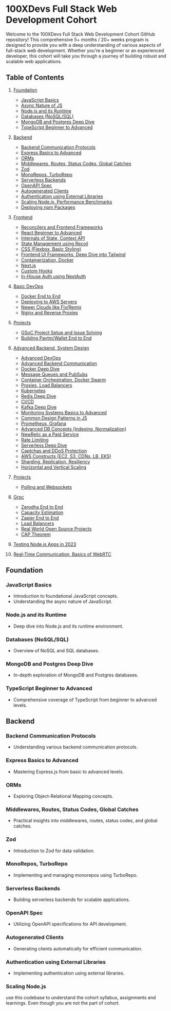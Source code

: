 # 100XDevs Full Stack Web Development Cohort

Welcome to the 100XDevs Full Stack Web Development Cohort GitHub repository! This comprehensive 5+ months / 20+ weeks program is designed to provide you with a deep understanding of various aspects of full-stack web development. Whether you're a beginner or an experienced developer, this cohort will take you through a journey of building robust and scalable web applications.

## Table of Contents
1. [Foundation](#foundation)
   - [JavaScript Basics](#javascript-basics)
   - [Async Nature of JS](#async-nature-of-js)
   - [Node.js and its Runtime](#nodejs-and-its-runtime)
   - [Databases (NoSQL/SQL)](#databases-nosqlsql)
   - [MongoDB and Postgres Deep Dive](#mongodb-and-postgres-deep-dive)
   - [TypeScript Beginner to Advanced](#typescript-beginner-to-advanced)
   
2. [Backend](#backend)
   - [Backend Communication Protocols](#backend-communication-protocols)
   - [Express Basics to Advanced](#express-basics-to-advanced)
   - [ORMs](#orms)
   - [Middlewares, Routes, Status Codes, Global Catches](#middlewares-routes-status-codes-global-catches)
   - [Zod](#zod)
   - [MonoRepos, TurboRepo](#monorepos-turborepo)
   - [Serverless Backends](#serverless-backends)
   - [OpenAPI Spec](#openapi-spec)
   - [Autogenerated Clients](#autogenerated-clients)
   - [Authentication using External Libraries](#authentication-using-external-libraries)
   - [Scaling Node.js, Performance Benchmarks](#scaling-nodejs-performance-benchmarks)
   - [Deploying npm Packages](#deploying-npm-packages)

3. [Frontend](#frontend)
   - [Reconcilers and Frontend Frameworks](#reconcilers-and-frontend-frameworks)
   - [React Beginner to Advanced](#react-beginner-to-advanced)
   - [Internals of State, Context API](#internals-of-state-context-api)
   - [State Management using Recoil](#state-management-using-recoil)
   - [CSS (Flexbox, Basic Styling)](#css-flexbox-basic-styling)
   - [Frontend UI Frameworks, Deep Dive into Tailwind](#frontend-ui-frameworks-deep-dive-into-tailwind)
   - [Containerization, Docker](#containerization-docker)
   - [Next.js](#nextjs)
   - [Custom Hooks](#custom-hooks)
   - [In-House Auth using NextAuth](#in-house-auth-using-nextauth)

4. [Basic DevOps](#basic-devops)
   - [Docker End to End](#docker-end-to-end)
   - [Deploying to AWS Servers](#deploying-to-aws-servers)
   - [Newer Clouds like Fly/Remix](#newer-clouds-like-flyremix)
   - [Nginx and Reverse Proxies](#nginx-and-reverse-proxies)

5. [Projects](#projects)
   - [GSoC Project Setup and Issue Solving](#gsoc-project-setup-and-issue-solving)
   - [Building Paytm/Wallet End to End](#building-paytmwallet-end-to-end)

6. [Advanced Backend, System Design](#advanced-backend-system-design)
   - [Advanced DevOps](#advanced-devops)
   - [Advanced Backend Communication](#advanced-backend-communication)
   - [Docker Deep Dive](#docker-deep-dive)
   - [Message Queues and PubSubs](#message-queues-and-pubsubs)
   - [Container Orchestration, Docker Swarm](#container-orchestration-docker-swarm)
   - [Proxies, Load Balancers](#proxies-load-balancers)
   - [Kubernetes](#kubernetes)
   - [Redis Deep Dive](#redis-deep-dive)
   - [CI/CD](#cicd)
   - [Kafka Deep Dive](#kafka-deep-dive)
   - [Monitoring Systems Basics to Advanced](#monitoring-systems-basics-to-advanced)
   - [Common Design Patterns in JS](#common-design-patterns-in-js)
   - [Prometheus, Grafana](#prometheus-grafana)
   - [Advanced DB Concepts (Indexing, Normalization)](#advanced-db-concepts-indexing-normalization)
   - [NewRelic as a Paid Service](#newrelic-as-a-paid-service)
   - [Rate Limiting](#rate-limiting)
   - [Serverless Deep Dive](#serverless-deep-dive)
   - [Captchas and DDoS Protection](#captchas-and-ddos-protection)
   - [AWS Constructs (EC2, S3, CDNs, LB, EKS)](#aws-constructs-ec2-s3-cdns-lb-eks)
   - [Sharding, Replication, Resiliency](#sharding-replication-resiliency)
   - [Horizontal and Vertical Scaling](#horizontal-and-vertical-scaling)

7. [Projects](#projects)
   - [Polling and Websockets](#polling-and-websockets)

8. [Grpc](#grpc)
   - [Zerodha End to End](#zerodha-end-to-end)
   - [Capacity Estimation](#capacity-estimation)
   - [Zapier End to End](#zapier-end-to-end)
   - [Load Balancers](#load-balancers)
   - [Real World Open Source Projects](#real-world-open-source-projects)
   - [CAP Theorem](#cap-theorem)

9. [Testing Node.js Apps in 2023](#testing-nodejs-apps-in-2023)

10. [Real-Time Communication, Basics of WebRTC](#real-time-communication-basics-of-webrtc)

## Foundation

### JavaScript Basics
- Introduction to foundational JavaScript concepts.
- Understanding the async nature of JavaScript.

### Node.js and its Runtime
- Deep dive into Node.js and its runtime environment.

### Databases (NoSQL/SQL)
- Overview of NoSQL and SQL databases.

### MongoDB and Postgres Deep Dive
- In-depth exploration of MongoDB and Postgres databases.

### TypeScript Beginner to Advanced
- Comprehensive coverage of TypeScript from beginner to advanced levels.

## Backend

### Backend Communication Protocols
- Understanding various backend communication protocols.

### Express Basics to Advanced
- Mastering Express.js from basic to advanced levels.

### ORMs
- Exploring Object-Relational Mapping concepts.

### Middlewares, Routes, Status Codes, Global Catches
- Practical insights into middlewares, routes, status codes, and global catches.

### Zod
- Introduction to Zod for data validation.

### MonoRepos, TurboRepo
- Implementing and managing monorepos using TurboRepo.

### Serverless Backends
- Building serverless backends for scalable applications.

### OpenAPI Spec
- Utilizing OpenAPI specifications for API development.

### Autogenerated Clients
- Generating clients automatically for efficient communication.

### Authentication using External Libraries
- Implementing authentication using external libraries.

### Scaling Node.js

use this codebase to understand the cohort syllabus, assignments and learnings. Even though you are not the part of cohort.
